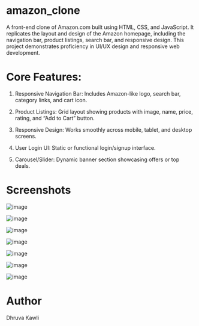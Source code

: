 # amazon_clone
A front-end clone of Amazon.com built using HTML, CSS, and JavaScript. It replicates the layout and design of the Amazon homepage, including the navigation bar, product listings, search bar, and responsive design. This project demonstrates proficiency in UI/UX design and responsive web development.

# Core Features:
1. Responsive Navigation Bar: Includes Amazon-like logo, search bar, category links, and cart icon.

2. Product Listings: Grid layout showing products with image, name, price, rating, and “Add to Cart” button.

3. Responsive Design: Works smoothly across mobile, tablet, and desktop screens.

4. User Login UI: Static or functional login/signup interface.

5. Carousel/Slider: Dynamic banner section showcasing offers or top deals.

# Screenshots
![image](https://github.com/user-attachments/assets/b41f5491-a698-4c8d-b014-d968626b9d23)

![image](https://github.com/user-attachments/assets/25cd82ff-dcd9-40bc-b77b-8f66e154b66c)

![image](https://github.com/user-attachments/assets/5cd4b3e5-1b80-4aa6-9b1e-e57bfcf87232)



![image](https://github.com/user-attachments/assets/a7668cde-40fb-46e1-a133-968888f332f3)

![image](https://github.com/user-attachments/assets/80bfcec4-4e49-417f-9cfc-b6512ba2cd73)



![image](https://github.com/user-attachments/assets/ece25669-d0fb-4b60-b9da-8eaf229da707)

![image](https://github.com/user-attachments/assets/94197b73-fa70-4389-af95-77ddaf2e7b1e)



# Author 
Dhruva Kawli





